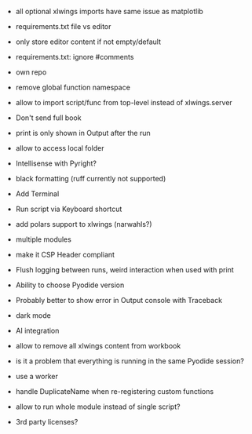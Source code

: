 - all optional xlwings imports have same issue as matplotlib
- requirements.txt file vs editor

- only store editor content if not empty/default
- requirements.txt: ignore #comments
- own repo
- remove global function namespace
- allow to import script/func from top-level instead of xlwings.server

- Don't send full book
- print is only shown in Output after the run
- allow to access local folder
- Intellisense with Pyright?
- black formatting (ruff currently not supported)
- Add Terminal

- Run script via Keyboard shortcut
- add polars support to xlwings (narwahls?)
- multiple modules
- make it CSP Header compliant
- Flush logging between runs, weird interaction when used with print
- Ability to choose Pyodide version
- Probably better to show error in Output console with Traceback
- dark mode
- AI integration
- allow to remove all xlwings content from workbook
- is it a problem that everything is running in the same Pyodide session?
- use a worker
- handle DuplicateName when re-registering custom functions
- allow to run whole module instead of single script?
- 3rd party licenses?
